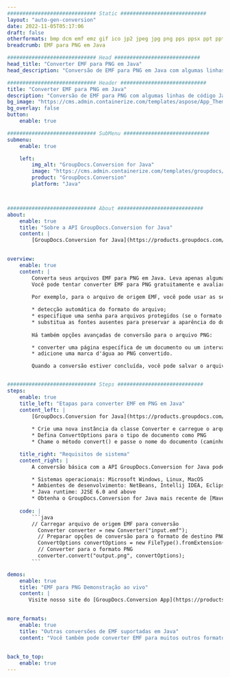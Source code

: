 ```yaml
---
############################# Static ############################
layout: "auto-gen-conversion"
date: 2022-11-05T05:17:06
draft: false
otherformats: bmp dcm emf emz gif ico jp2 jpeg jpg png pps ppsx ppt pptx psb psd svg svgz tga tif tiff webp wmf wmz
breadcrumb: EMF para PNG em Java

############################# Head ############################
head_title: "Converter EMF para PNG em Java"
head_description: "Conversão de EMF para PNG em Java com algumas linhas de código. Converta mais de 160 formatos de arquivo usando a API de conversão de documentos do GroupDocs para Java"

############################# Header ############################
title: "Converter EMF para PNG em Java"
description: "Conversão de EMF para PNG com algumas linhas de código Java"
bg_image: "https://cms.admin.containerize.com/templates/aspose/App_Themes/V3/images/bg/header1.png"
bg_overlay: false
button:
    enable: true

############################# SubMenu ############################
submenu:
    enable: true

    left:
        img_alt: "GroupDocs.Conversion for Java"
        image: "https://cms.admin.containerize.com/templates/groupdocs/images/product-logos/90x90-noborder/groupdocs-conversion-java.png"
        product: "GroupDocs.Conversion"
        platform: "Java"



############################# About ############################
about:
    enable: true
    title: "Sobre a API GroupDocs.Conversion for Java"
    content: |
        [GroupDocs.Conversion for Java](https://products.groupdocs.com/conversion/java/) é uma API avançada de conversão de formato de arquivo para conversão entre formatos populares de imagem e documento, como Microsoft Office, OpenDocument, PDF, HTML, e-mail, CAD. e muito mais com apenas algumas linhas de código. A API nativa detecta automaticamente os formatos dos documentos originais e oferece muitas opções para personalizar os documentos convertidos. Juntamente com a função de extrair informações de um documento, ele também suporta o armazenamento em cache dos resultados da conversão para o disco local por padrão. No entanto, qualquer tipo de armazenamento em cache pode ser suportado pela implementação das interfaces apropriadas - Amazon S3, Dropbox, Google Drive, Windows Azure, Reddis ou quaisquer outras.
    

overview:
    enable: true
    content: |
        Converta seus arquivos EMF para PNG em Java. Leva apenas algumas linhas de código Java em qualquer plataforma de sua escolha, como Windows, Linux, macOS.
        Você pode tentar converter EMF para PNG gratuitamente e avaliar a qualidade dos resultados da conversão. Junto com scripts de conversão de arquivo simples, você pode tentar opções mais sofisticadas para carregar o arquivo de origem EMF e armazenar a saída PNG. 
        
        Por exemplo, para o arquivo de origem EMF, você pode usar as seguintes opções de carregamento:

        * detecção automática do formato do arquivo;
        * especifique uma senha para arquivos protegidos (se o formato de arquivo for compatível);
        * substitua as fontes ausentes para preservar a aparência do documento.
        
        Há também opções avançadas de conversão para o arquivo PNG:

        * converter uma página específica de um documento ou um intervalo de páginas;
        * adicione uma marca d'água ao PNG convertido.

        Quando a conversão estiver concluída, você pode salvar o arquivo PNG no caminho do arquivo local ou em qualquer armazenamento de terceiros, como FTP, Amazon S3, Google Drive, Dropbox etc. Observe - para converter EMF para PNG, você não precisa instalar nenhum software adicional, como MS Office, Open Office, Adobe Acrobat Reader etc.


############################# Steps ############################
steps:
    enable: true
    title_left: "Etapas para converter EMF em PNG em Java"
    content_left: |
        [GroupDocs.Conversion for Java](https://products.groupdocs.com/conversion/java/) permite que os desenvolvedores convertam facilmente o arquivo EMF para PNG com algumas linhas de código.
        
        * Crie uma nova instância da classe Converter e carregue o arquivo EMF com o caminho completo
        * Defina ConvertOptions para o tipo de documento como PNG
        * Chame o método convert() e passe o nome do documento (caminho completo) e formato (PNG) como parâmetro

    title_right: "Requisitos de sistema"
    content_right: |
        A conversão básica com a API GroupDocs.Conversion for Java pode ser feita com apenas algumas linhas de código. Nossas APIs são suportadas em todas as principais plataformas e sistemas operacionais. Antes de executar o código abaixo, certifique-se de ter os seguintes pré-requisitos instalados em seu sistema.

        * Sistemas operacionais: Microsoft Windows, Linux, MacOS
        * Ambientes de desenvolvimento: NetBeans, Intellij IDEA, Eclipse, etc.
        * Java runtime: J2SE 6.0 and above
        * Obtenha o GroupDocs.Conversion for Java mais recente de [Maven](https://repository.groupdocs.com/webapp/#/artifacts/browse/tree/General/repo/com/groupdocs/groupdocs-conversion)
         
    code: |
        ```java    
        // Carregar arquivo de origem EMF para conversão
          Converter converter = new Converter("input.emf");
          // Preparar opções de conversão para o formato de destino PNG
          ConvertOptions convertOptions = new FileType().fromExtension("png").getConvertOptions();
          // Converter para o formato PNG
          converter.convert("output.png", convertOptions);
        ```

demos:
    enable: true
    title: "EMF para PNG Demonstração ao vivo"
    content: |
       Visite nosso site do [GroupDocs.Conversion App](https://products.groupdocs.app/conversion/family) e experimente a conversão de EMF para PNG agora. A demonstração gratuita tem os seguintes benefícios
          

more_formats:
    enable: true
    title: "Outras conversões de EMF suportadas em Java"
    content: "Você também pode converter EMF para muitos outros formatos de arquivo. Por favor, veja a lista abaixo."
       
       
back_to_top:
    enable: true
---
```

